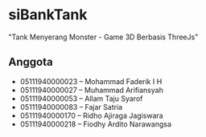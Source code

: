 # siBankTank

"Tank Menyerang Monster - Game 3D Berbasis ThreeJs"

## Anggota

- 05111940000023 – Mohammad Faderik I H
- 05111940000027 – Muhammad Arifiansyah
- 05111940000053 – Allam Taju Syarof
- 05111940000083 – Fajar Satria
- 05111940000170 – Ridho Ajiraga Jagiswara
- 05111940000218 – Fiodhy Ardito Narawangsa
